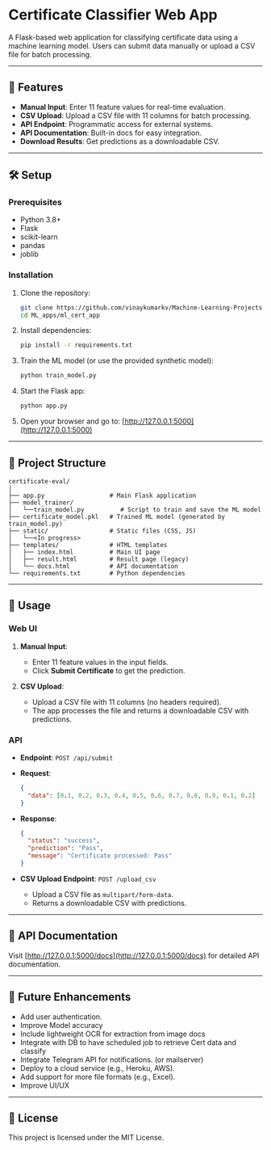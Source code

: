 # Certificate Classifier Web App

A Flask-based web application for classifying certificate data using a machine learning model.
Users can submit data manually or upload a CSV file for batch processing.

---

## 📌 Features

- **Manual Input**: Enter 11 feature values for real-time evaluation.
- **CSV Upload**: Upload a CSV file with 11 columns for batch processing.
- **API Endpoint**: Programmatic access for external systems.
- **API Documentation**: Built-in docs for easy integration.
- **Download Results**: Get predictions as a downloadable CSV.

---

## 🛠️ Setup

### Prerequisites

- Python 3.8+
- Flask
- scikit-learn
- pandas
- joblib

### Installation

1. Clone the repository:
   ```bash
   git clone https://github.com/vinaykumarkv/Machine-Learning-Projects.git
   cd ML_apps/ml_cert_app
   ```

2. Install dependencies:
   ```bash
   pip install -r requirements.txt
   ```

3. Train the ML model (or use the provided synthetic model):
   ```bash
   python train_model.py
   ```

4. Start the Flask app:
   ```bash
   python app.py
   ```

5. Open your browser and go to:
   [http://127.0.0.1:5000](http://127.0.0.1:5000)

---

## 📂 Project Structure

```
certificate-eval/
│
├── app.py                  # Main Flask application
├── model_trainer/
│   └──train_model.py          # Script to train and save the ML model
├── certificate_model.pkl   # Trained ML model (generated by train_model.py)
├── static/                 # Static files (CSS, JS)
│   └──<In progress>
├── templates/              # HTML templates
│   ├── index.html          # Main UI page
│   ├── result.html         # Result page (legacy)
│   └── docs.html           # API documentation
└── requirements.txt        # Python dependencies
```

---

## 🚀 Usage

### Web UI

1. **Manual Input**:
   - Enter 11 feature values in the input fields.
   - Click **Submit Certificate** to get the prediction.

2. **CSV Upload**:
   - Upload a CSV file with 11 columns (no headers required).
   - The app processes the file and returns a downloadable CSV with predictions.

### API

- **Endpoint**: `POST /api/submit`
- **Request**:
  ```json
  {
    "data": [0.1, 0.2, 0.3, 0.4, 0.5, 0.6, 0.7, 0.8, 0.9, 0.1, 0.2]
  }
  ```
- **Response**:
  ```json
  {
    "status": "success",
    "prediction": "Pass",
    "message": "Certificate processed: Pass"
  }
  ```

- **CSV Upload Endpoint**: `POST /upload_csv`
  - Upload a CSV file as `multipart/form-data`.
  - Returns a downloadable CSV with predictions.

---

## 📖 API Documentation

Visit [http://127.0.0.1:5000/docs](http://127.0.0.1:5000/docs) for detailed API documentation.

---

## 🔧 Future Enhancements

- Add user authentication.
- Improve Model accuracy
- Include lightweight OCR for extraction from image docs
- Integrate with DB to have scheduled job to retrieve Cert data and classify
- Integrate Telegram API for notifications. (or mailserver)
- Deploy to a cloud service (e.g., Heroku, AWS).
- Add support for more file formats (e.g., Excel).
- Improve UI/UX

---

## 📜 License

This project is licensed under the MIT License.